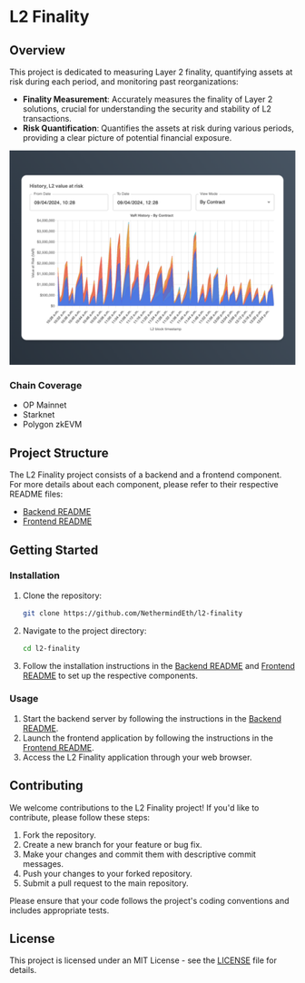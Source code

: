 # L2 Finality

## Overview

This project is dedicated to measuring Layer 2 finality, quantifying assets at risk during each period, and monitoring past reorganizations:

- **Finality Measurement**: Accurately measures the finality of Layer 2 solutions, crucial for understanding the security and stability of L2 transactions.
- **Risk Quantification**: Quantifies the assets at risk during various periods, providing a clear picture of potential financial exposure.

![Screenshot 2](images/history.png)

### Chain Coverage
- OP Mainnet
- Starknet
- Polygon zkEVM


## Project Structure
The L2 Finality project consists of a backend and a frontend component. For more details about each component, please refer to their respective README files:

- [Backend README](app/backend/README.md)
- [Frontend README](app/frontend/README.md)

## Getting Started

### Installation

1. Clone the repository:
   ```bash
   git clone https://github.com/NethermindEth/l2-finality
   ```
2. Navigate to the project directory:
   ```bash
   cd l2-finality
   ```
3. Follow the installation instructions in the [Backend README](app/backend/README.md) and [Frontend README](app/frontend/README.md) to set up the respective components.

### Usage

1. Start the backend server by following the instructions in the [Backend README](app/backend/readme.md).
2. Launch the frontend application by following the instructions in the [Frontend README](app/frontend/readme.md).
3. Access the L2 Finality application through your web browser.

## Contributing

We welcome contributions to the L2 Finality project! If you'd like to contribute, please follow these steps:

1. Fork the repository.
2. Create a new branch for your feature or bug fix.
3. Make your changes and commit them with descriptive commit messages.
4. Push your changes to your forked repository.
5. Submit a pull request to the main repository.

Please ensure that your code follows the project's coding conventions and includes appropriate tests.

## License

This project is licensed under an MIT License - see the [LICENSE](LICENSE) file for details.
